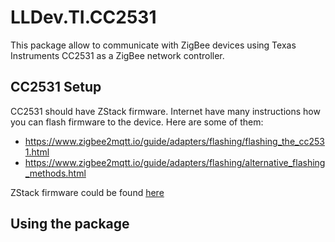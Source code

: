 # LLDev.TI.CC2531
This package allow to communicate with ZigBee devices using Texas Instruments CC2531 as a ZigBee network controller.

## CC2531 Setup
CC2531 should have ZStack firmware. Internet have many instructions how you can flash firmware to the device. Here are some of them:
- https://www.zigbee2mqtt.io/guide/adapters/flashing/flashing_the_cc2531.html
- https://www.zigbee2mqtt.io/guide/adapters/flashing/alternative_flashing_methods.html

ZStack firmware could be found [here](https://github.com/Koenkk/Z-Stack-firmware)

## Using the package
